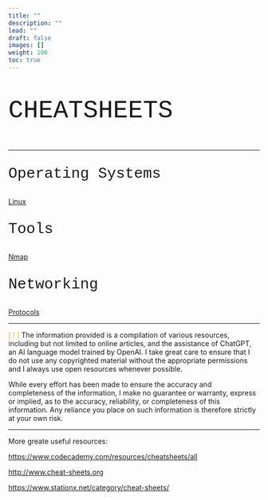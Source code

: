 ```yaml
---
title: ""
description: ""
lead: ""
draft: false
images: []
weight: 100
toc: true
---
```


<p style="font-family: Courier New; font-size: 50px">CHEATSHEETS</p>

-------------------------------

<p style="font-family: Courier New; font-size: 30px">Operating Systems</p>

<a class="btn btn-primary btn- px-4 mb-2" href="/docs/cheatsheets/os/linux/introduction/" role="button">Linux</a>


<p style="font-family: Courier New; font-size: 30px">Tools</p>

<a class="btn btn-primary btn- px-4 mb-2" href="/docs/cheatsheets/networking/nmapsheet/" role="button">Nmap</a>

<p style="font-family: Courier New; font-size: 30px">Networking</p>

<a class="btn btn-primary btn- px-4 mb-2" href="/docs/cheatsheets/networking/portsandprotocols/" role="button">Protocols</a>

-------------------------------

<font color="orange">[ ! ]</font> The information provided is a compilation of various resources, including but not limited to online articles, and the assistance of ChatGPT, an AI language model trained by OpenAI. I take great care to ensure that I do not use any copyrighted material without the appropriate permissions and I always use open resources whenever possible.

While every effort has been made to ensure the accuracy and completeness of the information, I make no guarantee or warranty, express or implied, as to the accuracy, reliability, or completeness of this information. Any reliance you place on such information is therefore strictly at your own risk.

----------------------------------
More greate useful resources:

<a href>https://www.codecademy.com/resources/cheatsheets/all</a>

<a href>http://www.cheat-sheets.org</a>

<a href>https://www.stationx.net/category/cheat-sheets/</a>
